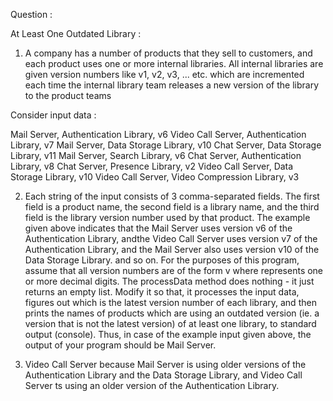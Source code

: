 Question :

At Least One Outdated Library :
1) A company has a number of products that they sell to customers, and each product uses one or more internal libraries. All internal libraries are given version numbers like v1, v2, v3, ... etc. which are incremented each time the internal library team releases a new version of the library to the product teams

Consider input data :

Mail Server, Authentication Library, v6
Video Call Server, Authentication Library, v7
Mail Server, Data Storage Library, v10
Chat Server, Data Storage Library, v11
Mail Server, Search Library, v6
Chat Server, Authentication Library, v8
Chat Server, Presence Library, v2
Video Call Server, Data Storage Library, v10
Video Call Server, Video Compression Library, v3

2) Each string of the input consists of 3 comma-separated fields. The first field is a product name, the second field is a library name, and the third field is the library version number used by that product. The example given above indicates that the Mail Server uses version v6 of the Authentication Library, andthe Video Call Server uses version v7 of the Authentication Library, and the Mail Server also uses version v10 of the Data Storage Library. and so on. For the
purposes of this program, assume that all version numbers are of the form v<digits> where
<digits> represents one or more decimal digits. The processData method does nothing - it just returns an empty list. Modify it so that, it processes the input data, figures out which is the latest version number of each library, and then prints the names of products which are using an outdated version (ie. a version that is not the latest version) of at least one library, to standard output (console). Thus, in case of the example input given above, the output of your program should be
Mail Server.

3) Video Call Server
because Mail Server is using older versions of the Authentication Library and the Data
Storage Library, and Video Call Server ts using an older version of the Authentication
Library.
